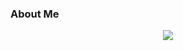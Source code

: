 ### About Me
<!-- 
Env. Eng. 
Data Scientist
  (Eco)Toxicology
    Mathematical Modelling
      PBTK
      TK/TD

Projects: A website of my professional path. HTML5/CSS, self-hosted, Shiny, 1080p video,

Photography and video
pipeline for
Currently learning by practice: TYPO3 -->

<p align="center">
  <img src ="https://github-readme-stats.vercel.app/api/top-langs/?username=gnxmanu&layout=compact&hide_border=true&theme=vue-dark&bg_color=00000000&langs_count=6&hide=jupyter%20notebook,tex,css,php">
</p>
